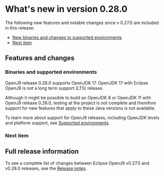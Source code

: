 <!--
* Copyright (c) 2017, 2021 IBM Corp. and others
*
* This program and the accompanying materials are made
* available under the terms of the Eclipse Public License 2.0
* which accompanies this distribution and is available at
* https://www.eclipse.org/legal/epl-2.0/ or the Apache
* License, Version 2.0 which accompanies this distribution and
* is available at https://www.apache.org/licenses/LICENSE-2.0.
*
* This Source Code may also be made available under the
* following Secondary Licenses when the conditions for such
* availability set forth in the Eclipse Public License, v. 2.0
* are satisfied: GNU General Public License, version 2 with
* the GNU Classpath Exception [1] and GNU General Public
* License, version 2 with the OpenJDK Assembly Exception [2].
*
* [1] https://www.gnu.org/software/classpath/license.html
* [2] http://openjdk.java.net/legal/assembly-exception.html
*
* SPDX-License-Identifier: EPL-2.0 OR Apache-2.0 OR GPL-2.0 WITH
* Classpath-exception-2.0 OR LicenseRef-GPL-2.0 WITH Assembly-exception
-->

# What's new in version 0.28.0

The following new features and notable changes since v 0.27.0 are included in this release:

- [New binaries and changes to supported environments](#binaries-and-supported-environments)
- [Next item](#next-item)


## Features and changes

### Binaries and supported environments

OpenJ9 release 0.28.0 supports OpenJDK 17. OpenJDK 17 with Eclipse OpenJ9 is *not* a long term support (LTS) release.

Although it might be possible to build an OpenJDK 8 or OpenJDK 11 with OpenJ9 release 0.28.0, testing at the project is not complete and therefore support for new features that apply to these Java versions is not available.

To learn more about support for OpenJ9 releases, including OpenJDK levels and platform support, see [Supported environments](openj9_support.md).

### Next item ###
<!-- Replace this with the next new feature for 0.28 and update the URL list near the top of the topic to point to this section -->

## Full release information

To see a complete list of changes between Eclipse OpenJ9 v0.27.0 and v0.28.0 releases, see the [Release notes](https://github.com/eclipse-openj9/openj9/blob/master/doc/release-notes/0.28/0.28.md).

<!-- ==== END OF TOPIC ==== version0.27.md ==== -->
